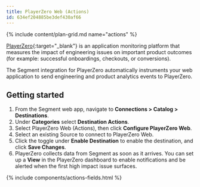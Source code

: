 ```yaml
---
title: PlayerZero Web (Actions)
id: 634ef204885be3def430af66
---
```

{% include content/plan-grid.md name="actions" %}

[PlayerZero](https://www.playerzero.app/){:target="_blank"} is an application monitoring platform 
that measures the impact of engineering issues on important product outcomes (for example: successful onboardings, checkouts, or conversions).

The Segment integration for PlayerZero automatically instruments your web application to send engineering and product analytics events to PlayerZero.

## Getting started

1. From the Segment web app, navigate to **Connections > Catalog > Destinations**.
2. Under **Categories** select **Destination Actions**.
3. Select PlayerZero Web (Actions), then click **Configure PlayerZero Web**.
4. Select an existing Source to connect to PlayerZero Web.
5. Click the toggle under **Enable Destination** to enable the destination, and click **Save Changes**.
6. PlayerZero collects data from Segment as soon as it arrives. You can set up a **View** in the PlayerZero dashboard to enable notifications and be alerted when the first high impact issue surfaces.

{% include components/actions-fields.html %}